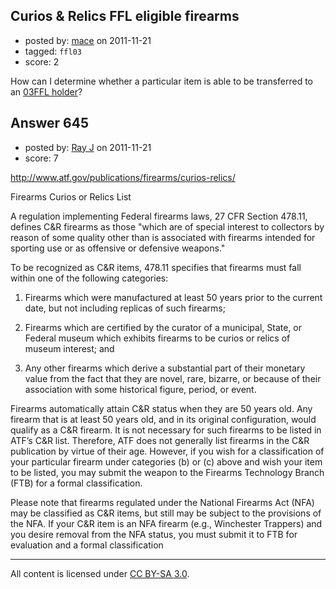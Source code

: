 ## Curios & Relics FFL eligible firearms

- posted by: [mace](https://stackexchange.com/users/-1/163-mace) on 2011-11-21
- tagged: `ffl03`
- score: 2

How can I determine whether a particular item is able to be transferred to an [03FFL holder][1]?


  [1]: http://en.wikipedia.org/wiki/Federal_Firearms_License


## Answer 645

- posted by: [Ray J](https://stackexchange.com/users/-1/166-ray-j) on 2011-11-21
- score: 7

http://www.atf.gov/publications/firearms/curios-relics/

Firearms Curios or Relics List

A regulation implementing Federal firearms laws, 27 CFR Section 478.11, defines C&R firearms as those "which are of special interest to collectors by reason of some quality other than is associated with firearms intended for sporting use or as offensive or defensive weapons."

To be recognized as C&R items, 478.11 specifies that firearms must fall within one of the following categories:

1.  Firearms which were manufactured at least 50 years prior to the current date, but not including replicas of such firearms;

2.  Firearms which are certified by the curator of a municipal, State, or Federal museum which exhibits firearms to be curios or relics of museum interest; and

3.  Any other firearms which derive a substantial part of their monetary value from the fact that they are novel, rare, bizarre, or because of their association with some historical figure, period, or event.

Firearms automatically attain C&R status when they are 50 years old. Any firearm that is at least 50 years old, and in its original configuration, would qualify as a C&R firearm. It is not necessary for such firearms to be listed in ATF’s C&R list. Therefore, ATF does not generally list firearms in the C&R publication by virtue of their age. However, if you wish for a classification of your particular firearm under categories (b) or (c) above and wish your item to be listed, you may submit the weapon to the Firearms Technology Branch (FTB) for a formal classification.

Please note that firearms regulated under the National Firearms Act (NFA) may be classified as C&R items, but still may be subject to the provisions of the NFA. If your C&R item is an NFA firearm (e.g., Winchester Trappers) and you desire removal from the NFA status, you must submit it to FTB for evaluation and a formal classification



---

All content is licensed under [CC BY-SA 3.0](https://creativecommons.org/licenses/by-sa/3.0/).
